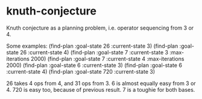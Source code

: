 # knuth-conjecture
Knuth conjecture as a planning problem, i.e. operator sequencing from 3 or 4.

Some examples:
(find-plan :goal-state 26 :current-state 3)
(find-plan :goal-state 26 :current-state 4)
(find-plan :goal-state 7 :current-state 3 :max-iterations 2000)
(find-plan :goal-state 7 :current-state 4 :max-iterations 2000)
(find-plan :goal-state 6 :current-state 3)
(find-plan :goal-state 6 :current-state 4)
(find-plan :goal-state 720 :current-state 3)

26 takes 4 ops from 4, and 31 ops from 3.
6 is almost equally easy from 3 or 4.
720 is easy too, because of previous result.
7 is a toughie for both bases.
